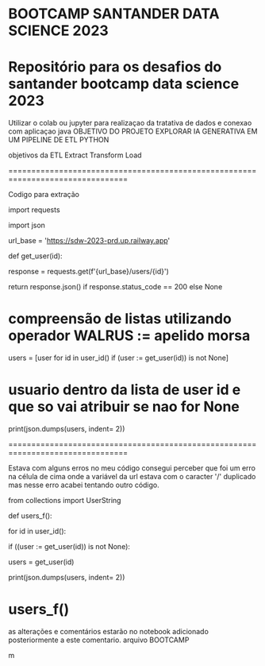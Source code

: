 # BOOTCAMP SANTANDER DATA SCIENCE 2023

Repositório para os desafios do santander bootcamp data science 2023
================================================================================

Utilizar o colab ou jupyter para realizaçao da tratativa de dados e conexao com aplicaçao java 
OBJETIVO DO PROJETO EXPLORAR IA GENERATIVA EM UM PIPELINE DE ETL PYTHON

objetivos da ETL
Extract
Transform
Load

================================================================================


Codigo para extração


import requests

import json

url_base = 'https://sdw-2023-prd.up.railway.app'

def get_user(id):
  
  response = requests.get(f'{url_base}/users/{id}')
  
  return response.json() if response.status_code == 200 else None

# compreensão de listas utilizando operador WALRUS := apelido morsa


users = [user for id in user_id() if (user := get_user(id)) is not None]


# usuario dentro da lista de user id e que so vai atribuir se nao for None

print(json.dumps(users, indent= 2))


================================================================================

Estava com alguns erros no meu código consegui perceber que foi um erro na célula de cima onde a variável da url estava com o caracter '/' duplicado
mas nesse erro acabei tentando outro código.

from collections import UserString

def users_f():
 
  for id in user_id():
    
  if ((user := get_user(id)) is not None):
      
  users = get_user(id)
  
  print(json.dumps(users, indent= 2))

users_f()
================================================================================
as alterações e comentários estarão no notebook adicionado posteriormente a este comentario.
arquivo BOOTCAMP









m
